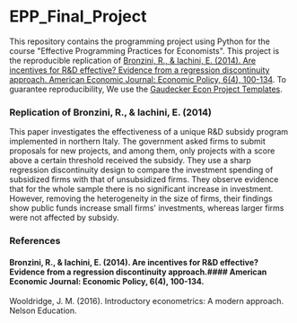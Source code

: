 # EPP_Final_Project

This repository contains the programming project using Python for the course "Effective Programming Practices for Economists". This project is the reproducible replication of [Bronzini, R., & Iachini, E. (2014). Are incentives for R&D effective? Evidence from a regression discontinuity approach. American Economic Journal: Economic Policy, 6(4), 100-134](https://www.aeaweb.org/articles?id=10.1257/pol.6.4.100). To guarantee reproducibility, We use the [Gaudecker Econ Project Templates](https://econ-project-templates.readthedocs.io/en/stable/).

### Replication of Bronzini, R., & Iachini, E. (2014)

This paper investigates the effectiveness of a unique R&D subsidy program implemented in northern Italy. The government asked firms to submit proposals for new projects, and among them, only projects with a score above a certain threshold received the subsidy. They use a sharp regression discontinuity design to compare the investment spending of subsidized firms with that of unsubsidized firms. They observe evidence that for the whole sample there is no significant increase in investment. However, removing the heterogeneity in the size of firms, their findings show public funds increase small firms' investments, whereas larger firms were not affected by subsidy.

### References

#### Bronzini, R., & Iachini, E. (2014). Are incentives for R&D effective? Evidence from a regression discontinuity approach.#### American Economic Journal: Economic Policy, 6(4), 100-134. 
Wooldridge, J. M. (2016). Introductory econometrics: A modern approach. Nelson Education.


